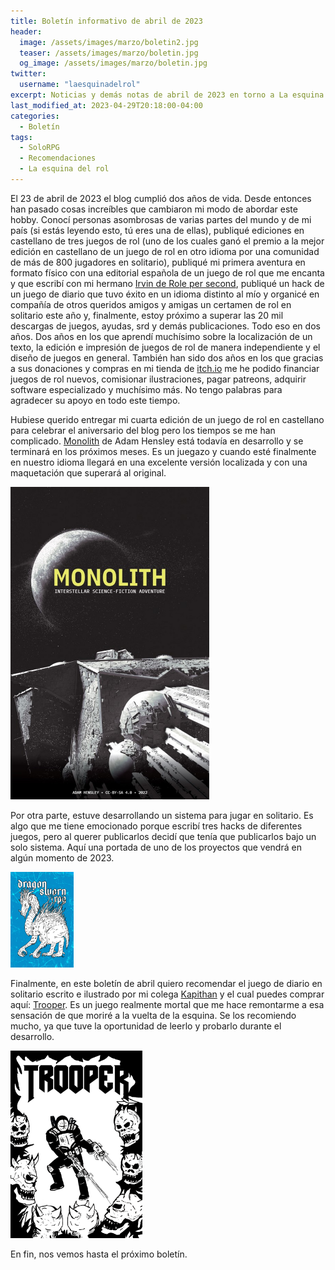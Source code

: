 ```yaml
---
title: Boletín informativo de abril de 2023
header:
  image: /assets/images/marzo/boletin2.jpg
  teaser: /assets/images/marzo/boletin.jpg
  og_image: /assets/images/marzo/boletin.jpg
twitter:
  username: "laesquinadelrol"
excerpt: Noticias y demás notas de abril de 2023 en torno a La esquina del rol
last_modified_at: 2023-04-29T20:18:00-04:00
categories:
  - Boletín
tags:
  - SoloRPG
  - Recomendaciones
  - La esquina del rol
---
```

El 23 de abril de 2023 el blog cumplió dos años de vida. Desde entonces han pasado cosas increíbles que cambiaron mi modo de abordar este hobby. Conocí personas asombrosas de varias partes del mundo y de mi país (si estás leyendo esto, tú eres una de ellas), publiqué ediciones en castellano de tres juegos de rol (uno de los cuales ganó el premio a la mejor edición en castellano de un juego de rol en otro idioma por una comunidad de más de 800 jugadores en solitario), publiqué mi primera aventura en formato físico con una editorial española de un juego de rol que me encanta y que escribí con mi hermano [Irvin de Role per second](https://twitter.com/RolePerSecond), publiqué un hack de un juego de diario que tuvo éxito en un idioma distinto al mío y organicé en compañía de otros queridos amigos y amigas un certamen de rol en solitario este año y, finalmente, estoy próximo a superar las 20 mil descargas de juegos, ayudas, srd y demás publicaciones. Todo eso en dos años. Dos años en los que aprendí muchísimo sobre la localización de un texto, la edición e impresión de juegos de rol de manera independiente y el diseño de juegos en general. También han sido dos años en los que gracias a sus donaciones y compras en mi tienda de [itch.io](https://laesquinadelrol.itch.io/) me he podido financiar juegos de rol nuevos, comisionar ilustraciones, pagar patreons, adquirir software especializado y muchísimo más. No tengo palabras para agradecer su apoyo en todo este tiempo.

Hubiese querido entregar mi cuarta edición de un juego de rol en castellano para celebrar el aniversario del blog pero los tiempos se me han complicado. [Monolith](https://adamhensley.itch.io/monolith) de Adam Hensley está todavía en desarrollo y se terminará en los próximos meses. Es un juegazo y cuando esté finalmente en nuestro idioma llegará en una excelente versión localizada y con una maquetación que superará al original.

<img src="/assets/images/marzo/monolith.jpg" style="zoom:50%;" />

Por otra parte, estuve desarrollando un sistema para jugar en solitario. Es algo que me tiene emocionado porque escribí tres hacks de diferentes juegos, pero al querer publicarlos decidí que tenía que publicarlos bajo un solo sistema. Aquí una portada de uno de los proyectos que vendrá en algún momento de 2023.

<img src="/assets/images/marzo/ds.jpg" style="zoom:15%;" />

Finalmente, en este boletín de abril quiero recomendar el juego de diario en solitario escrito e ilustrado por mi colega [Kapithan](https://twitter.com/KapithanRPG) y el cual puedes comprar aquí: [Trooper](https://kapithan.itch.io/trooper). Es un juego realmente mortal que me hace remontarme a esa sensación de que moriré a la vuelta de la esquina. Se los recomiendo mucho, ya que tuve la oportunidad de leerlo y probarlo durante el desarrollo.

<img src="/assets/images/marzo/trooper.png" style="zoom:30%;" />

En fin, nos vemos hasta el próximo boletín.


<script type='text/javascript' src='https://storage.ko-fi.com/cdn/widget/Widget_2.js'></script><script type='text/javascript'>kofiwidget2.init('Invítame un café', '#29abe0', 'X8X035NUM');kofiwidget2.draw();</script>
